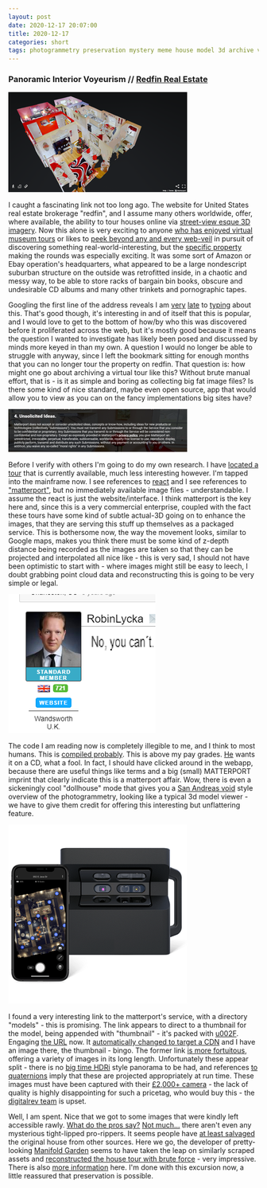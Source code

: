 ```yaml
---
layout: post
date: 2020-12-17 20:07:00
title: 2020-12-17
categories: short
tags: photogrammetry preservation mystery meme house model 3d archive voyeurage voyeur 
---
```


### Panoramic Interior Voyeurism // [Redfin Real Estate](https://www.redfin.com/)

![RobinLycka](/assets/img/dollhouse.png)

I caught a fascinating link not too long ago. The website for United States real estate brokerage "redfin", and I assume many others worldwide, offer, where available, the ability to tour houses online via [street-view esque 3D imagery](https://www.digitalcameraworld.com/uk/tutorials/how-to-take-360-degree-videos-and-photos). Now this alone is very exciting to anyone [who has enjoyed virtual museum tours](https://naturalhistory.si.edu/visit/virtual-tour) or likes to [peek beyond any and every web-veil](https://www.earthcam.com/) in pursuit of discovering something real-world-interesting, but the [specific property](https://www.redfin.com/KY/Louisville/8800-Blue-Lick-Rd-40219/home/84240362) making the rounds was especially exciting. It was some sort of Amazon or Ebay operation's headquarters, what appeared to be a large nondescript suburban structure on the outside was retrofitted inside, in a chaotic and messy way, to be able to store racks of bargain bin books, obscure and undesirable CD albums and many other trinkets and pornographic tapes.

Googling the first line of the address reveals I am [very](https://knowyourmeme.com/memes/8800-blue-lick-road) [late](https://kottke.org/20/10/the-game-of-the-year-the-3d-virtual-walkthrough-of-8800-blue-lick-road) to [typing](https://www.inputmag.com/culture/the-house-on-blue-lick-road-is-2020s-creepiest-online-find) about this. That's good though, it's interesting in and of itself that this is popular, and I would love to get to the bottom of how/by who this was discovered before it proliferated across the web, but it's mostly good because it means the question I wanted to investigate has likely been posed and discussed by minds more keyed in than my own. A question I would no longer be able to struggle with anyway, since I left the bookmark sitting for enough months that you can no longer tour the property on redfin. That question is: how might one go about archiving a virtual tour like this? Without brute manual effort, that is - is it as simple and boring as collecting big fat image files? Is there some kind of nice standard, maybe even open source, app that would allow you to view as you can on the fancy implementations big sites have?

![Unsolicited Ideas](/assets/img/unsolicited.png)

Before I verify with others I'm going to do my own research. I have [located a tour](https://www.redfin.com/KY/Louisville/8632-Blue-Bell-Dr-40219/home/71058712) that is currently available, much less interesting however. I'm tapped into the mainframe now. I see references to [react](https://reactjs.org/) and I see references to ["matterport"](https://matterport.com/), but no immediately available image files - understandable. I assume the react is just the website/interface. I think matterport is the key here and, since this is a very commercial enterprise, coupled with the fact these tours have some kind of subtle actual-3D going on to enhance the images, that they are serving this stuff up themselves as a packaged service. This is bothersome now, the way the movement looks, similar to Google maps, makes you think there must be some kind of z-depth distance being recorded as the images are taken so that they can be projected and interpolated all nice like - this is very sad, I should not have been optimistic to start with - where images might still be easy to leech, I doubt grabbing point cloud data and reconstructing this is going to be very simple or legal.

![RobinLycka](/assets/img/lycka.png)

The code I am reading now is completely illegible to me, and I think to most humans. This is [compiled probably](https://developers.google.com/closure/library/). This is above my pay grades. [He](https://forum.we-get-around.com/topic/1421/can-i-download-the-matterport-tour-to-a-cd/) wants it on a CD, what a fool. In fact, I should have clicked around in the webapp, because there are useful things like terms and a big (small) MATTERPORT imprint that clearly indicate this is a matterport affair. Wow, there is even a sickeningly cool "dollhouse" mode that gives you a [San Andreas void](https://gta.fandom.com/wiki/Hidden_Interiors_Universe) style overview of the photogrammetry, looking like a typical 3d model viewer - we have to give them credit for offering this interesting but unflattering feature. 

![Matterport Camera](/assets/img/matterportcamera.png)

I found a very interesting link to the matterport's service, with a directory "models" - this is promising. The link appears to direct to a thumbnail for the model, being appended with "thumbnail" - it's packed with [u002F](http://www.fileformat.info/info/unicode/char/2f/index.htm). Engaging [the URL](https://my.matterport.com/api/v2/player/models/LM6GXuRYDhr/thumb/) now. It [automatically changed to target a CDN](https://cdn-1.matterport.com/apifs/models/LM6GXuRYDhr/images/W5xSX2cmHTS/12.15.2020_18.10.04.jpg?t=2-85903e82a455cda2a7ff8feb1d2a202e1a8c0e4a-1608845810-1) and I have an image there, the thumbnail - bingo. The former link [is more fortuitous](https://my.matterport.com/api/v2/player/models/LM6GXuRYDhr/), offering a variety of images in its long length. Unfortunately these appear split - there is no [big time HDRi](https://hdrihaven.com/) style panorama to be had, and references [to quaternions](http://www.euclideanspace.com/maths/algebra/realNormedAlgebra/quaternions/) imply that these are projected appropriately at run time. These images must have been captured with their [£2,000+ camera](https://buy.matterport.com/) - the lack of quality is highly disappointing for such a pricetag, who would buy this - the [digitalrev team](https://www.youtube.com/watch?v=eV8fqd27444) is upset.

Well, I am spent. Nice that we got to some images that were kindly left accessible rawly. [What do the pros say?](https://www.reddit.com/r/8800BLR/comments/jkgpog/is_there_a_working_archived_version_of_the_tour/) [Not much...](https://www.reddit.com/r/8800BLR/comments/jn3dle/cursed_cubemap/) there aren't even any mysterious tight-lipped pro-rippers. It seems people have [at least salvaged](https://3d-marketing.captur3d.io/view/keller-williams-louisville-east/8800-blue-lick-rd) the original house from other sources. Here we go, the developer of pretty-looking [Manifold Garden](https://manifold.garden/#home) seems to have taken the leap on similarly scraped assets and [reconstructed the house tour with brute force](https://twitter.com/ompuco/status/1321360310708531200) - very impressive. There is also [more information](https://waxy.org/2020/10/the-house-on-blue-lick-road/) here. I'm done with this excursion now, a little reassured that preservation is possible. 


